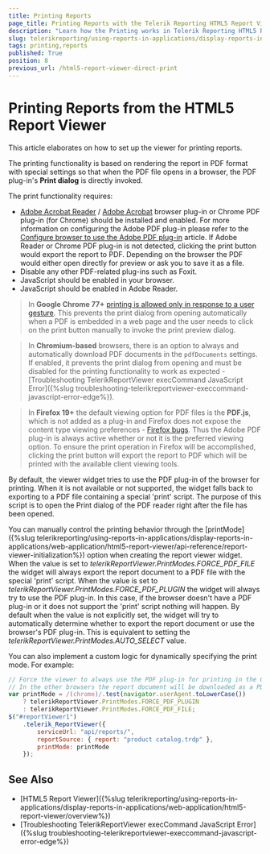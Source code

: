 ```yaml
---
title: Printing Reports
page_title: Printing Reports with the Telerik Reporting HTML5 Report Viewer
description: "Learn how the Printing works in Telerik Reporting HTML5 Report Viewer and how you may change the printing modes."
slug: telerikreporting/using-reports-in-applications/display-reports-in-applications/web-application/html5-report-viewer/printing-reports
tags: printing,reports
published: True
position: 8
previous_url: /html5-report-viewer-direct-print
---
```


# Printing Reports from the HTML5 Report Viewer

This article elaborates on how to set up the viewer for printing reports.

The printing functionality is based on rendering the report in PDF format with special settings so that when the PDF file opens in a browser, the PDF plug-in's __Print dialog__ is directly invoked.

The print functionality requires:

* [Adobe Acrobat Reader](https://get.adobe.com/reader/) / [Adobe Acrobat](https://acrobat.adobe.com/us/en/) browser plug-in or Chrome PDF plug-in (for Chrome) should be installed and enabled. For more information on configuring the Adobe PDF plug-in please refer to the [Configure browser to use the Adobe PDF plug-in](https://helpx.adobe.com/acrobat/kb/pdf-browser-plugin-configuration.html) article. If Adobe Reader or Chrome PDF plug-in is not detected, clicking the print button would export the report to PDF. Depending on the browser the PDF would either open directly for preview or ask you to save it as a file.
* Disable any other PDF-related plug-ins such as Foxit.
* JavaScript should be enabled in your browser.
* JavaScript should be enabled in Adobe Reader.

> In __Google Chrome 77+__ [printing is allowed only in response to a user gesture](https://pdfium.googlesource.com/pdfium.git/+/2021804f1b414c97667c03d7ab19daf66f6a19ef). This prevents the print dialog from opening automatically when a PDF is embedded in a web page and the user needs to click on the print button manually to invoke the print preview dialog.

> In __Chromium-based__ browsers, there is an option to always and automatically download PDF documents in the `pdfDocuments` settings. If enabled, it prevents the print dialog from opening and must be disabled for the printing functionality to work as expected - [Troubleshooting TelerikReportViewer execCommand JavaScript Error]({%slug troubleshooting-telerikreportviewer-execcommand-javascript-error-edge%}).

> In __Firefox 19+__ the default viewing option for PDF files is the __PDF.js__, which is not added as a plug-in and Firefox does not expose the content type viewing preferences - [Firefox bugs](https://bugzilla.mozilla.org/show_bug.cgi?id=840439). Thus the Adobe PDF plug-in is always active whether or not it is the preferred viewing option. To ensure the print operation in Firefox will be accomplished, clicking the print button will export the report to PDF which will be printed with the available client viewing tools.

By default, the viewer widget tries to use the PDF plug-in of the browser for printing. When it is not available or not supported, the widget falls back to exporting to a PDF file containing a special 'print' script. The purpose of this script is to open the Print dialog of the PDF reader right after the file has been opened.

You can manually control the printing behavior through the [printMode]({%slug telerikreporting/using-reports-in-applications/display-reports-in-applications/web-application/html5-report-viewer/api-reference/report-viewer-initialization%}) option when creating the report viewer widget. When the value is set to *telerikReportViewer.PrintModes.FORCE_PDF_FILE* the widget will always export the report document to a PDF file with the special 'print' script. When the value is set to *telerikReportViewer.PrintModes.FORCE_PDF_PLUGIN* the widget will always try to use the PDF plug-in. In this case, if the browser doesn't have a PDF plug-in or it does not support the 'print' script nothing will happen. By default when the value is not explicitly set, the widget will try to automatically determine whether to export the report document or use the browser's PDF plug-in. This is equivalent to setting the *telerikReportViewer.PrintModes.AUTO_SELECT* value.

You can also implement a custom logic for dynamically specifying the print mode. For example:

````JavaScript
// Force the viewer to always use the PDF plug-in for printing in the Chrome browser.
// In the other browsers the report document will be downloaded as a PDF file:
var printMode = /(chrome)/.test(navigator.userAgent.toLowerCase())
	? telerikReportViewer.PrintModes.FORCE_PDF_PLUGIN
	: telerikReportViewer.PrintModes.FORCE_PDF_FILE;
$("#reportViewer1")
	.telerik_ReportViewer({
		serviceUrl: "api/reports/",
		reportSource: { report: "product catalog.trdp" },
		printMode: printMode
	});
````

## See Also

* [HTML5 Report Viewer]({%slug telerikreporting/using-reports-in-applications/display-reports-in-applications/web-application/html5-report-viewer/overview%})
* [Troubleshooting TelerikReportViewer execCommand JavaScript Error]({%slug troubleshooting-telerikreportviewer-execcommand-javascript-error-edge%})
